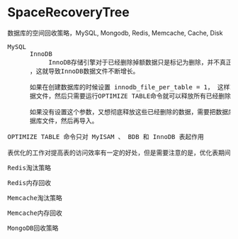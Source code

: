 # SpaceRecoveryTree
数据库的空间回收策略，MySQL, Mongodb, Redis, Memcache, Cache, Disk


<pre>
MySQL
      InnoDB
           InnoDB存储引擎对于已经删除掉额数据只是标记为删除，并不真正释放所占用的磁盘空间
      ，这就导致InnoDB数据文件不断增长。

      如果在创建数据库的时候设置 innodb_file_per_table = 1， 这样InnoDB会对每个表建立数
      据文件，然后只需要运行OPTIMIZE TABLE命令就可以释放所有已经删除的磁盘空间，释放空间，并整理文件。

      如果没有设置这个参数，又想彻底释放这些已经删除的数据，需要把数据库导出，删除InnoDB数
      据库文件，然后再导入。

OPTIMIZE TABLE 命令只对 MyISAM 、 BDB 和 InnoDB 表起作用

表优化的工作对提高表的访问效率有一定的好处，但是需要注意的是，优化表期间会锁定表，所以一定要在空闲的时候进行。
</pre>

<pre>
Redis淘汰策略
</pre>

<pre>
Redis内存回收
</pre>

<pre>
Memcache淘汰策略
</pre>

<pre>
Memcache内存回收
</pre>

<pre>
MongoDB回收策略
</pre>

